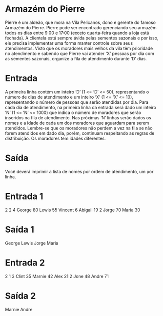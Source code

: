 # Armazém do Pierre
Pierre é um aldeão, que mora na Vila Pelicanos, dono e gerente do famoso
Armazém do Pierre. Pierre pode ser encontrado gerenciando seu armazém
todos os dias entre 9:00 e 17:00 (exceto quarta-feira quando a loja está fechada).
A clientela está sempre ávida pelas sementes sazonais e por isso, ele precisa
implementar uma forma manter controle sobre seus atendimentos. Visto que os
moradores mais velhos da vila têm prioridade no atendimento e sabendo
que Pierre vai atender ‘X’ pessoas por dia com as sementes sazonais, organize a fila de atendimento durante ‘D’ dias.

# Entrada
A primeira linha contém um inteiro ‘D’ (1 <= ‘D’ <= 50), representando o número de dias de atendimento e um inteiro ‘X’ (1 <= ‘X’ <= 10), representando o número de pessoas que serão atendidas por dia. Para cada dia de atendimento, na primeira linha da entrada será dado um inteiro ‘N’ (1 <= ‘N’ <= 1000) que indica o número de moradores que serão inseridos na fila de atendimento. Nas próximas ‘N’ linhas serão dados os nomes e a idade de cada um dos moradores que aguardam para serem atendidos. Lembre-se que os moradores não perdem a vez na fila se não forem atendidos em dado dia, porém, continuam respeitando as regras de distribuição. Os moradores tem idades diferentes.

# Saída
Você deverá imprimir a lista de nomes por ordem de atendimento, um por linha.

# Entrada 1
2 2
4 
George 80
Lewis 55
Vincent 6
Abigail 19
2
Jorge 70
Maria 30

# Saída 1
George
Lewis
Jorge
Maria

# Entrada 2
2 1
3
Clint 35
Marnie 42
Alex 21
2
Jone 48
Andre 71

# Saída 2
Marnie
Andre